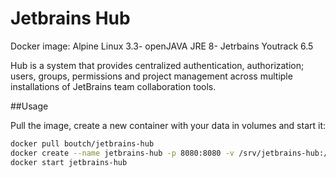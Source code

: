# Jetbrains Hub
Docker image: Alpine Linux 3.3- openJAVA JRE 8- Jetrbains Youtrack 6.5

Hub is a system that provides centralized authentication, authorization; users, groups, permissions and project management across multiple installations of JetBrains team collaboration tools.

##Usage

Pull the image, create a new container with your data in volumes and start it:

```bash
docker pull boutch/jetbrains-hub
docker create --name jetbrains-hub -p 8080:8080 -v /srv/jetbrains-hub:/var/lib/hub --restart=always boutch/jetbrains-hub
docker start jetbrains-hub
```

